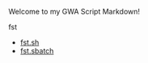 Welcome to my GWA Script Markdown!

fst
* [fst.sh](https://github.com/biol726314/Biol5263/blob/main/Scripts/GWAScripts/fst.sh)
* [fst.sbatch](https://github.com/biol726314/Biol5263/blob/main/Scripts/GWAScripts/fst.sbatch)